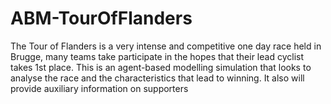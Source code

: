 # ABM-TourOfFlanders
The Tour of Flanders is a very intense and competitive one day race held in Brugge, many teams take participate in the hopes that their lead cyclist takes 1st place. This is an agent-based modelling simulation that looks to analyse the race and the characteristics that lead to winning. It also will provide auxiliary information on supporters
